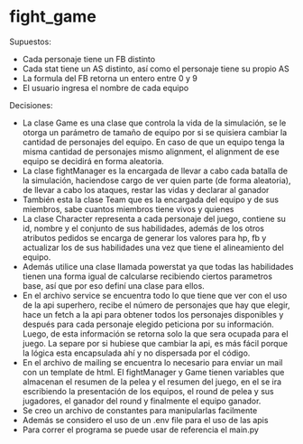 # fight_game

Supuestos:
- Cada personaje tiene un FB distinto
- Cada stat tiene un AS distinto, así como el personaje tiene su propio AS
- La formula del FB retorna un entero entre 0 y 9
- El usuario ingresa el nombre de cada equipo

Decisiones:
- La clase Game es una clase que controla la vida de la simulación, se le otorga un parámetro de tamaño de equipo por si se quisiera cambiar la cantidad de personajes del equipo. En caso de que un equipo tenga la misma cantidad de personajes mismo alignment, el alignment de ese equipo se decidirá en forma aleatoria.
- La clase fightManager es la encargada de llevar a cabo cada batalla de la simulación, haciendose cargo de ver quien parte (de forma aleatoria), de llevar a cabo los ataques, restar las vidas y declarar al ganador
- También esta la clase Team que es la encargada del equipo y de sus miembros, sabe cuantos miembros tiene vivos y quienes
- La clase Character representa a cada personaje del juego, contiene su id, nombre y el conjunto de sus habilidades, además de los otros atributos pedidos se encarga de generar los valores para hp, fb y actualizar los de sus habilidades una vez que tiene el alineamiento del equipo.
- Además utilice una clase llamada powerstat ya que todas las habilidades tienen una forma igual de calcularse recibiendo ciertos parametros base, así que por eso definí una clase para ellos.
- En el archivo service se encuentra todo lo que tiene que ver con el uso de la api superhero, recibe el número de personajes que hay que elegir, hace un fetch a la api para obtener todos los personajes disponibles y después para cada personaje elegido peticiona por su información. Luego, de esta información se retorna solo la que sera ocupada para el juego. La separe por si hubiese que cambiar la api, es más fácil porque la lógica esta encapsulada ahí y no dispersada por el código.
- En el archivo de mailing se encuentra lo necesario para enviar un mail con un template de html. El fightManager y Game tienen variables que almacenan el resumen de la pelea y el resumen del juego, en el se ira escribiendo la presentación de los equipos, el round de pelea y sus jugadores, el ganador del round y finalmente el equipo ganador.
- Se creo un archivo de constantes para manipularlas facilmente
- Además se considero el uso de un .env file para el uso de las apis
- Para correr el programa se puede usar de referencia el main.py